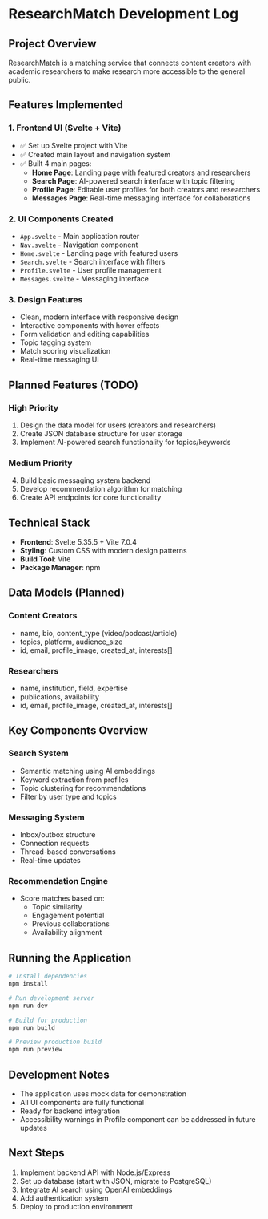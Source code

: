 # ResearchMatch Development Log

## Project Overview
ResearchMatch is a matching service that connects content creators with academic researchers to make research more accessible to the general public.

## Features Implemented

### 1. **Frontend UI (Svelte + Vite)**
- ✅ Set up Svelte project with Vite
- ✅ Created main layout and navigation system
- ✅ Built 4 main pages:
  - **Home Page**: Landing page with featured creators and researchers
  - **Search Page**: AI-powered search interface with topic filtering
  - **Profile Page**: Editable user profiles for both creators and researchers
  - **Messages Page**: Real-time messaging interface for collaborations

### 2. **UI Components Created**
- `App.svelte` - Main application router
- `Nav.svelte` - Navigation component
- `Home.svelte` - Landing page with featured users
- `Search.svelte` - Search interface with filters
- `Profile.svelte` - User profile management
- `Messages.svelte` - Messaging interface

### 3. **Design Features**
- Clean, modern interface with responsive design
- Interactive components with hover effects
- Form validation and editing capabilities
- Topic tagging system
- Match scoring visualization
- Real-time messaging UI

## Planned Features (TODO)

### High Priority
1. Design the data model for users (creators and researchers)
2. Create JSON database structure for user storage
3. Implement AI-powered search functionality for topics/keywords

### Medium Priority
4. Build basic messaging system backend
5. Develop recommendation algorithm for matching
6. Create API endpoints for core functionality

## Technical Stack
- **Frontend**: Svelte 5.35.5 + Vite 7.0.4
- **Styling**: Custom CSS with modern design patterns
- **Build Tool**: Vite
- **Package Manager**: npm

## Data Models (Planned)

### Content Creators
- name, bio, content_type (video/podcast/article)
- topics, platform, audience_size
- id, email, profile_image, created_at, interests[]

### Researchers
- name, institution, field, expertise
- publications, availability
- id, email, profile_image, created_at, interests[]

## Key Components Overview

### Search System
- Semantic matching using AI embeddings
- Keyword extraction from profiles
- Topic clustering for recommendations
- Filter by user type and topics

### Messaging System
- Inbox/outbox structure
- Connection requests
- Thread-based conversations
- Real-time updates

### Recommendation Engine
- Score matches based on:
  - Topic similarity
  - Engagement potential
  - Previous collaborations
  - Availability alignment

## Running the Application

```bash
# Install dependencies
npm install

# Run development server
npm run dev

# Build for production
npm run build

# Preview production build
npm run preview
```

## Development Notes
- The application uses mock data for demonstration
- All UI components are fully functional
- Ready for backend integration
- Accessibility warnings in Profile component can be addressed in future updates

## Next Steps
1. Implement backend API with Node.js/Express
2. Set up database (start with JSON, migrate to PostgreSQL)
3. Integrate AI search using OpenAI embeddings
4. Add authentication system
5. Deploy to production environment